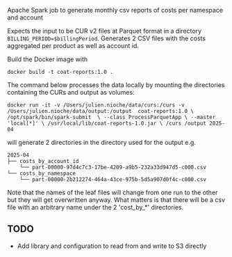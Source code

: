 
Apache Spark job to generate monthly csv reports of costs per namespace and account

Expects the input to be CUR v2 files at Parquet format in a directory `BILLING_PERIOD=$billingPeriod`.
Generates 2 CSV files with the costs aggregated per product as well as account id.

Build the Docker image with

`docker build -t coat-reports:1.0 .`

The command below processes the data locally by mounting the directories containing the CURs and output as volumes:

`docker run -it -v /Users/julien.nioche/data/curs:/curs -v /Users/julien.nioche/data/output:/output  coat-reports:1.0 \
/opt/spark/bin/spark-submit  \
--class ProcessParquetApp \
--master 'local[*]' \
/usr/local/lib/coat-reports-1.0.jar \
/curs /output 2025-04`

will generate 2 directories in the directory used for the output e.g.

```
2025-04
├── costs_by_account_id
    └── part-00000-97d4c7c3-17be-4209-a9b5-232a33d947d5-c000.csv
└── costs_by_namespace
    └── part-00000-2b212274-464a-43ce-975b-5d5a907d0f4c-c000.csv
```

Note that the names of the leaf files will change from one run to the other but they will get overwritten anyway.
What matters is that there will be a csv file with an arbitrary name under the 2 'cost_by_*' directories.

## TODO
- Add library and configuration to read from and write to S3 directly